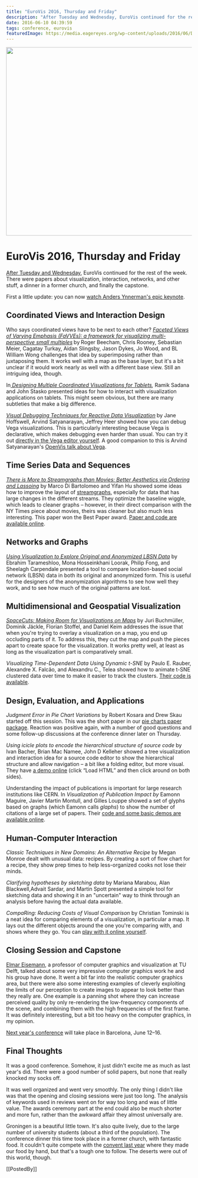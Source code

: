 ```yaml
---
title: "EuroVis 2016, Thursday and Friday"
description: "After Tuesday and Wednesday, EuroVis continued for the rest of the week. There were papers about visualization, interaction, networks, and other stuff, a dinner in a former church, and finally the capstone."
date: 2016-06-10 04:39:59
tags: conference, eurovis
featuredImage: https://media.eagereyes.org/wp-content/uploads/2016/06/DSCF2799.jpg
---
```


<p align="center"><img src="https://media.eagereyes.org/wp-content/uploads/2016/06/DSCF2799.jpg" width="825" height="510" /></p>

# EuroVis 2016, Thursday and Friday

<a href="/blog/2016/eurovis-2016-tuesday-and-wednesday">After Tuesday and Wednesday</a>, EuroVis continued for the rest of the week. There were papers about visualization, interaction, networks, and other stuff, a dinner in a former church, and finally the capstone. 

<b></b>First a little update: you can now <a href="https://vimeo.com/groups/383543/videos/169967499">watch Anders Ynnerman's epic keynote</a>.

## Coordinated Views and Interaction Design

Who says coordinated views have to be next to each other? <a href="http://www.gicentre.net/favves"><i>Faceted Views of Varying Emphasis (FaVVEs): a framework for visualizing multi-perspective small multiples</i></a><b> </b>by<b> </b>Roger Beecham, Chris Rooney, Sebastian Meier, Cagatay Turkay, Aidan Slingsby, Jason Dykes, Jo Wood, and BL William Wong challenges that idea by superimposing rather than juxtaposing them. It works well with a map as the base layer, but it's a bit unclear if it would work nearly as well with a different base view. Still an intriguing idea, though.

<i></i>In<i><a href="http://www.cc.gatech.edu/gvu/ii/touch/"> Designing Multiple Coordinated Visualizations for Tablets</a>,</i> Ramik Sadana and John Stasko presented ideas for how to interact with visualization applications on tablets. This might seem obvious, but there are many subtleties that make a big difference.

<a href="https://idl.cs.washington.edu/papers/vega-debugging"><i>Visual Debugging Techniques for Reactive Data Visualization</i></a><b> </b>by Jane Hoffswell, Arvind Satyanarayan, Jeffrey Heer showed how you can debug Vega visualizations. This is particularly interesting because Vega is declarative, which makes debugging even harder than usual. You can try it out <a href="http://vega.github.io/vega-editor">directly in the Vega editor yourself</a>. A good companion to this is Arvind Satyanarayan's <a href="https://youtu.be/Y8Fp9z-9DWc">OpenVis talk about Vega</a>.

## <b>Time Series Data and Sequences</b>

<i></i><a href="http://yifanhu.net/PUB/StreamGraph.pdf"><i>There is More to Streamgraphs than Movies: Better Aesthetics via Ordering and Lassoing</i></a> by Marco Di Bartolomeo and Yifan Hu showed some ideas how to improve the layout of <a href="http://leebyron.com/streamgraph/">streamgraphs</a>, especially for data that has large changes in the different streams. They optimize the baseline wiggle, which leads to cleaner graphs – however, in their direct comparison with the NY Times piece about movies, theirs was cleaner but also much less interesting. This paper won the Best Paper award. <a href="https://streamgraphs.github.io/index.html">Paper and code are available online</a>.

## <b>Networks and Graphs</b>

<a href="http://innovis.cpsc.ucalgary.ca/Publications/_GSUViz2016"><i>Using Visualization to Explore Original and Anonymized LBSN Data</i></a> by<b> </b>Ebrahim Tarameshloo, Mona Hosseinkhani Loorak, Philip Fong, and Sheelagh Carpendale presented a tool to compare location-based social network (LBSN) data in both its original and anonymized form. This is useful for the designers of the anonymization algorithms to see how well they work, and to see how much of the original patterns are lost.

## <b>Multidimensional and Geospatial Visualization</b>

<a href="https://bib.dbvis.de/publications/details/668"><i>SpaceCuts: Making Room for Visualizations on Maps</i></a> by Juri Buchmüller, Dominik Jäckle, Florian Stoffel, and Daniel Keim addresses the issue that when you're trying to overlay a visualization on a map, you end up occluding parts of it. To address this, they cut the map and push the pieces apart to create space for the visualization. It works pretty well, at least as long as the visualization part is comparatively small.

<i>Visualizing Time-Dependent Data Using Dynamic t-SNE</i> by Paulo E. Rauber, Alexandre X. Falcão, and Alexandru C., Telea showed how to animate t-SNE clustered data over time to make it easier to track the clusters. <a href="https://github.com/paulorauber/thesne">Their code is available</a>.

## <b>Design, Evaluation, and Applications</b>

<i>Judgment Error in Pie Chart Variations</i> by Robert Kosara and Drew Skau started off this session. This was the short paper in our <a href="/papers/a-pair-of-pie-chart-papers">pie charts paper package</a>. Reaction was positive again, with a number of good questions and some follow-up discussions at the conference dinner later on Thursday.

<i>Using icicle plots to encode the hierarchical structure of source code </i>by Ivan Bacher, Brian Mac Namee, John D Kelleher showed a tree visualization and interaction idea for a source code editor to show the hierarchical structure and allow navigation – a bit like a folding editor, but more visual. They have <a href="https://dl.dropboxusercontent.com/spa/96msnpkocwnj21h/p-001/public/index.html">a demo online</a> (click “Load HTML” and then click around on both sides).

Understanding the impact of publications is important for large research institutions like CERN. In<i> Visualization of Publication Impact by </i>Eamonn Maguire, Javier Martin Montull, and Gilles Louppe showed a set of glyphs based on graphs (which Eamonn calls <i>glaphs</i>) to show the number of citations of a large set of papers. Their <a href="http://inspirehep.github.io/impact-graphs/">code and some basic demos are available online</a>.

## <i></i>Human-Computer Interaction

<em>Classic Techniques in New Domains: An Alternative Recipe</em> by Megan Monroe dealt with unusual data: recipes. By creating a sort of flow chart for a recipe, they show prep times to help less-organized cooks not lose their minds.

<em>Clarifying hypotheses by sketching data</em> by Mariana Marabou, Alan Blackwell,Advait Sardar, and Martin Spott presented a simple tool for sketching data and showing it in an "uncertain" way to think through an analysis before having the actual data available.

<em>CompaRing: Reducing Costs of Visual Comparison</em> by Christian Tominski is a neat idea for comparing elements of a visualization, in particular a map. It lays out the different objects around the one you're comparing with, and shows where they go. You can <a href="http://www.informatik.uni-rostock.de/~ct/software/CompaRing/">play with it online yourself</a>.

## Closing Session and Capstone

<a href="http://graphics.tudelft.nl/~eisemann/">Elmar Eisemann</a>, a professor of computer graphics and visualization at TU Delft, talked about some very impressive computer graphics work he and his group have done. It went a bit far into the realistic computer graphics area, but there were also some interesting examples of cleverly exploiting the limits of our perception to create images to appear to look better than they really are. One example is a panning shot where they can increase perceived quality by only re-rendering the low-frequency components of the scene, and combining them with the high frequencies of the first frame. It was definitely interesting, but a bit too heavy on the computer graphics, in my opinion.

<a href="http://eurovis2017.virvig.es">Next year's conference</a> will take place in Barcelona, June 12–16.

## Final Thoughts

It was a good conference. Somehow, it just didn't excite me as much as last year's did. There were a good number of solid papers, but none that really knocked my socks off.

It was well organized and went very smoothly. The only thing I didn't like was that the opening and closing sessions were just too long. The analysis of keywords used in reviews went on for way too long and was of little value. The awards ceremony part at the end could also be much shorter and more fun, rather than the awkward affair they almost universally are.

Groningen is a beautiful little town. It's also quite lively, due to the large number of university students (about a third of the population). The conference dinner this time took place in a former church, with fantastic food. It couldn't quite compete with the <a href="/blog/2015/report-eurovis-2015">convent last year</a> where they made our food by hand, but that's a tough one to follow. The deserts were out of this world, though.

[[PostedBy]]


